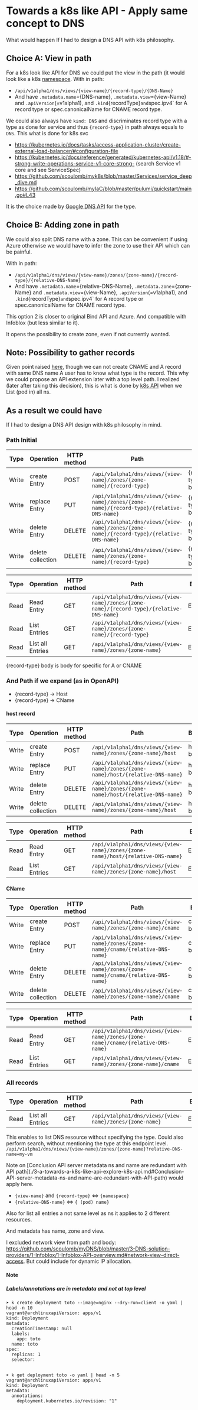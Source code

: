 # Towards a k8s like API - Apply same concept to DNS

What would happen If I had to design a DNS API with k8s philosophy.

## Choice A: View in path

For a k8s look like API for DNS we could put the view in the path (it would look like a k8s [namespace](2-compare-apis.md#Parallel-with-k8s-api).
With in path:
- `/api/v1alpha1/dns/views/{view-name}/{record-type}/{DNS-Name}`
- And have `.metadata.name`={DNS-name}, `.metadata.view`={view-Name} and `.apiVersion`(=v1alpha1), and `.kind`{recordType}`
and `spec.ipv4` for A record type or spec.canonicalName for CNAME record type.


We could also always have `kind: DNS` and discriminates record type with a type as done for service and thus `{record-type}` in path always equals to `DNS`.
This what is done for k8s svc
- https://kubernetes.io/docs/tasks/access-application-cluster/create-external-load-balancer/#configuration-file
- https://kubernetes.io/docs/reference/generated/kubernetes-api/v1.18/#-strong-write-operations-service-v1-core-strong- (search Service v1 core and see ServiceSpec)
- https://github.com/scoulomb/myk8s/blob/master/Services/service_deep_dive.md
- https://github.com/scoulomb/myIaC/blob/master/pulumi/quickstart/main.go#L43

It is the choice made by [Google DNS API](../3-DNS-solution-providers/3-Google-DNS/1-Google-DNS.md#record-creation-inside-a-zone) for the type.

<!--
=> option 2: should we have a different or same API path for close but different object
-->

## Choice B: Adding zone in path

We could also split DNS name with a zone.
This can be convenient if using Azure otherwise we would have to infer the zone to use their API which can be painful.

With in path:
- `/api/v1alpha1/dns/views/{view-name}/zones/{zone-name}/{record-type}/{relative-DNS-Name}`
- And have `.metadata.name`={relative-DNS-Name},  `.metadata.zone`={zone-Name} and `.metadata.view`={view-Name}, `.apiVersion`(=v1alpha1), and `.kind`{recordType}`
and `spec.ipv4` for A record type or spec.canonicalName for CNAME record type.

This option 2 is closer to original Bind API and Azure.
And compatible with Infoblox (but less similar to it).

It opens the possibility to create zone, even if not currently wanted.

## Note: Possibility to gather records

Given point raised [here](2-compare-apis.md#Parallel-with-nslookup-and-dig-API), though we can not create CNAME and A record with same DNS name
A user has to know what type is the record.
This why we could propose an API extension later with a top level path.
I realized (later after taking this decision), this is what is done by [k8s API](./3-a-towards-a-k8s-like-api-explore-k8s-api.md#Documentation) when we List (pod in) all ns.
 
## As a result we could have 

If I had to design a DNS API design with k8s philosophy in mind.

### Path Initial


| Type | Operation         | HTTP method |  Path                                                                                     | Body
| ---- | ------------      | ----------- | --------------------------------------------------                                        | ------------------
|Write | create Entry      | POST        | `/api/v1alpha1/dns/views/{view-name}/zones/{zone-name}/{record-type}`                     | {record-type} body
|Write | replace Entry     | PUT         | `/api/v1alpha1/dns/views/{view-name}/zones/{zone-name}/{record-type}/{relative-DNS-name}` | {record-type} body
|Write | delete  Entry     | DELETE      | `/api/v1alpha1/dns/views/{view-name}/zones/{zone-name}/{record-type}/{relative-DNS-name}` | {record-type} body
|Write | delete collection | DELETE      | `/api/v1alpha1/dns/views/{view-name}/zones/{zone-name}/{record-type}`                     | {record-type} body

| Type | Operation         | HTTP method |  Path                                                                                     | Body
| ---- | ------------      | ----------- | --------------------------------------------------                                        | ------------------
|Read  | Read Entry        | GET         | `/api/v1alpha1/dns/views/{view-name}/zones/{zone-name}/{record-type}/{relative-DNS-name}` | Empty
|Read  | List Entries      | GET         | `/api/v1alpha1/dns/views/{view-name}/zones/{zone-name}/{record-type}`                     | Empty
|Read  | List all Entries  | GET         | `/api/v1alpha1/dns/views/{view-name}/zones/{zone-name}`                                   | Empty

{record-type} body is body for specific for A or CNAME

### And Path if we expand (as in OpenAPI)

- {record-type} → Host
- {record-type} → CName

#### host record

| Type | Operation         | HTTP method |  Path                                                                                     | Body
| ---- | ------------      | ----------- | --------------------------------------------------                                        | ------------------
|Write | create Entry      | POST        | `/api/v1alpha1/dns/views/{view-name}/zones/{zone-name}/host`                              | host body
|Write | replace Entry     | PUT         | `/api/v1alpha1/dns/views/{view-name}/zones/{zone-name}/host/{relative-DNS-name}`          | host body
|Write | delete  Entry     | DELETE      | `/api/v1alpha1/dns/views/{view-name}/zones/{zone-name}/host/{relative-DNS-name}`          | host body
|Write | delete collection | DELETE      | `/api/v1alpha1/dns/views/{view-name}/zones/{zone-name}/host`                              | host body

| Type | Operation         | HTTP method |  Path                                                                                     | Body
| ---- | ------------      | ----------- | --------------------------------------------------                                        | ------------------
|Read  | Read Entry        | GET         | `/api/v1alpha1/dns/views/{view-name}/zones/{zone-name}/host/{relative-DNS-name}`          | Empty
|Read  | List Entries      | GET         | `/api/v1alpha1/dns/views/{view-name}/zones/{zone-name}/host`                              | Empty


#### CName

| Type | Operation         | HTTP method |  Path                                                                                     | Body
| ---- | ------------      | ----------- | --------------------------------------------------                                        | ------------------
|Write | create Entry      | POST        | `/api/v1alpha1/dns/views/{view-name}/zones/{zone-name}/cname`                             | cname body
|Write | replace Entry     | PUT         | `/api/v1alpha1/dns/views/{view-name}/zones/{zone-name}/cname/{relative-DNS-name}`         | cname body
|Write | delete  Entry     | DELETE      | `/api/v1alpha1/dns/views/{view-name}/zones/{zone-name}/cname/{relative-DNS-name}`         | cname body
|Write | delete collection | DELETE      | `/api/v1alpha1/dns/views/{view-name}/zones/{zone-name}/cname`                             | cname body

| Type | Operation         | HTTP method |  Path                                                                                     | Body
| ---- | ------------      | ----------- | --------------------------------------------------                                        | ------------------
|Read  | Read Entry        | GET         | `/api/v1alpha1/dns/views/{view-name}/zones/{zone-name}/cname/{relative-DNS-name}`         | Empty
|Read  | List Entries      | GET         | `/api/v1alpha1/dns/views/{view-name}/zones/{zone-name}/cname`                             | Empty



### All records

| Type | Operation         | HTTP method |  Path                                                                                     | Body
| ---- | ------------      | ----------- | --------------------------------------------------                                        | ------------------
|Read  | List all Entries  | GET         | `/api/v1alpha1/dns/views/{view-name}/zones/{zone-name}`                                   | Empty

This enables to list DNS resource without specifying the type.  Could also perform search, without mentioning the type at this endpoint level.
`/api/v1alpha1/dns/views/{view-name}/zones/{zone-name}?relative-DNS-name=my-vm`


<!--
=> Option 5: should we have a different or same API path for close but different object
all presentation of method was not accurate and error in POST which does not have relative DNS name
https://github.com/scoulomb/myDNS/blob/47809cfdba46b083ea3dc43101be84dd9031aca2/4-Analysis/3-towards-a-k8s-like-api.md#note-possibility-to-gather-records
-->

Note on [Conclusion API server metadata ns and name are redundant with API path](./3-a-towards-a-k8s-like-api-explore-k8s-api.md#Conclusion-API-server-metadata-ns-and name-are-redundant-with-API-path)
would apply here.
- `{view-name}` and `{record-type}` <=> `{namespace}`
- `{relative-DNS-name}` <=> `{ (pod) name}`

Also for list all entries a not same level as ns it applies to 2 different resources.

And metadata has name, zone and view.

I excluded network view from path and body: https://github.com/scoulomb/myDNS/blob/master/3-DNS-solution-providers/1-Infoblox/1-Infoblox-API-overview.md#network-view-direct-access.
But could include for dynamic IP allocation.


#### Note
 
##### Labels/annotations are in metadata and not at top level

````shell script
➤ k create deployment toto --image=nginx --dry-run=client -o yaml | head -n 10                                                                                                vagrant@archlinuxapiVersion: apps/v1
kind: Deployment
metadata:
  creationTimestamp: null
  labels:
    app: toto
  name: toto
spec:
  replicas: 1
  selector:


➤ k get deployment toto -o yaml | head -n 5                                                                                                                                   vagrant@archlinuxapiVersion: apps/v1
kind: Deployment
metadata:
  annotations:
    deployment.kubernetes.io/revision: "1"
````
